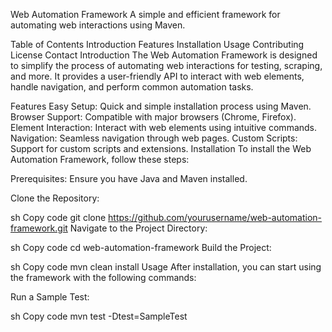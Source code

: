 Web Automation Framework
A simple and efficient framework for automating web interactions using Maven.

Table of Contents
Introduction
Features
Installation
Usage
Contributing
License
Contact
Introduction
The Web Automation Framework is designed to simplify the process of automating web interactions for testing, scraping, and more. It provides a user-friendly API to interact with web elements, handle navigation, and perform common automation tasks.

Features
Easy Setup: Quick and simple installation process using Maven.
Browser Support: Compatible with major browsers (Chrome, Firefox).
Element Interaction: Interact with web elements using intuitive commands.
Navigation: Seamless navigation through web pages.
Custom Scripts: Support for custom scripts and extensions.
Installation
To install the Web Automation Framework, follow these steps:

Prerequisites: Ensure you have Java and Maven installed.

Clone the Repository:

sh
Copy code
git clone https://github.com/yourusername/web-automation-framework.git
Navigate to the Project Directory:

sh
Copy code
cd web-automation-framework
Build the Project:

sh
Copy code
mvn clean install
Usage
After installation, you can start using the framework with the following commands:

Run a Sample Test:

sh
Copy code
mvn test -Dtest=SampleTest
